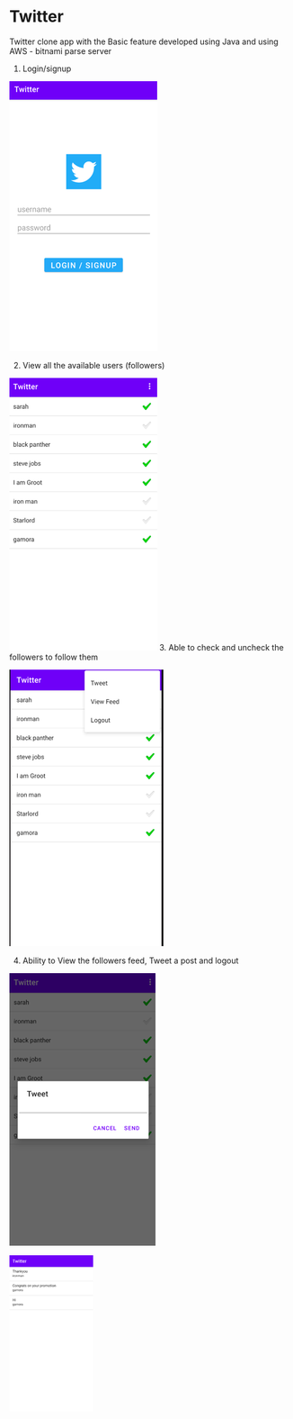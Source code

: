 # Twitter

Twitter clone app with the Basic feature developed using Java and using AWS - bitnami parse server
1. Login/signup

![img_5.png](img_5.png)

2. View all the available users (followers)
   
![img_1.png](img_1.png)
3. Able to check and uncheck the followers to follow them
   
![img_2.png](img_2.png)

4. Ability to View the followers feed, Tweet a post and logout

![img_3.png](img_3.png)

![img_4.png](img_4.png)
